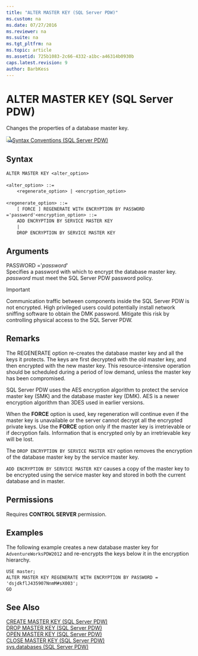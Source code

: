 ```yaml
---
title: "ALTER MASTER KEY (SQL Server PDW)"
ms.custom: na
ms.date: 07/27/2016
ms.reviewer: na
ms.suite: na
ms.tgt_pltfrm: na
ms.topic: article
ms.assetid: 725b1083-2c66-4332-a1bc-a46314b0930b
caps.latest.revision: 9
author: BarbKess
---
```

# ALTER MASTER KEY (SQL Server PDW)
Changes the properties of a database master key.  
  
![Topic link icon](../sqlpdw/media/Topic_Link.gif "Topic_Link")[Syntax Conventions &#40;SQL Server PDW&#41;](../sqlpdw/syntax-conventions-sql-server-pdw.md)  
  
## Syntax  
  
```  
ALTER MASTER KEY <alter_option>  
  
<alter_option> ::=  
    <regenerate_option> | <encryption_option>  
  
<regenerate_option> ::=  
    [ FORCE ] REGENERATE WITH ENCRYPTION BY PASSWORD ='password'<encryption_option> ::=  
    ADD ENCRYPTION BY SERVICE MASTER KEY   
    |   
    DROP ENCRYPTION BY SERVICE MASTER KEY  
```  
  
## Arguments  
PASSWORD ='*password*'  
Specifies a password with which to encrypt the database master key. *password* must meet the SQL Server PDW password policy.  
  
> [!IMPORTANT]  
> Communication traffic between components inside the SQL Server PDW is not encrypted. High privileged users could potentially install network sniffing software to obtain the DMK password. Mitigate this risk by controlling physical access to the SQL Server PDW.  
  
## Remarks  
The REGENERATE option re-creates the database master key and all the keys it protects. The keys are first decrypted with the old master key, and then encrypted with the new master key. This resource-intensive operation should be scheduled during a period of low demand, unless the master key has been compromised.  
  
SQL Server PDW uses the AES encryption algorithm to protect the service master key (SMK) and the database master key (DMK). AES is a newer encryption algorithm than 3DES used in earlier versions.  
  
When the **FORCE** option is used, key regeneration will continue even if the master key is unavailable or the server cannot decrypt all the encrypted private keys. Use the **FORCE** option only if the master key is irretrievable or if decryption fails. Information that is encrypted only by an irretrievable key will be lost.  
  
The `DROP ENCRYPTION BY SERVICE MASTER KEY` option removes the encryption of the database master key by the service master key.  
  
`ADD ENCRYPTION BY SERVICE MASTER KEY` causes a copy of the master key to be encrypted using the service master key and stored in both the current database and in master.  
  
## Permissions  
Requires **CONTROL SERVER** permission.  
  
## Examples  
The following example creates a new database master key for `AdventureWorksPDW2012` and re-encrypts the keys below it in the encryption hierarchy.  
  
```  
USE master;  
ALTER MASTER KEY REGENERATE WITH ENCRYPTION BY PASSWORD = 'dsjdkflJ435907NnmM#sX003';  
GO  
```  
  
## See Also  
[CREATE MASTER KEY &#40;SQL Server PDW&#41;](../sqlpdw/create-master-key-sql-server-pdw.md)  
[DROP MASTER KEY &#40;SQL Server PDW&#41;](../sqlpdw/drop-master-key-sql-server-pdw.md)  
[OPEN MASTER KEY &#40;SQL Server PDW&#41;](../sqlpdw/open-master-key-sql-server-pdw.md)  
[CLOSE MASTER KEY &#40;SQL Server PDW&#41;](../sqlpdw/close-master-key-sql-server-pdw.md)  
[sys.databases &#40;SQL Server PDW&#41;](../sqlpdw/sys-databases-sql-server-pdw.md)  
  
